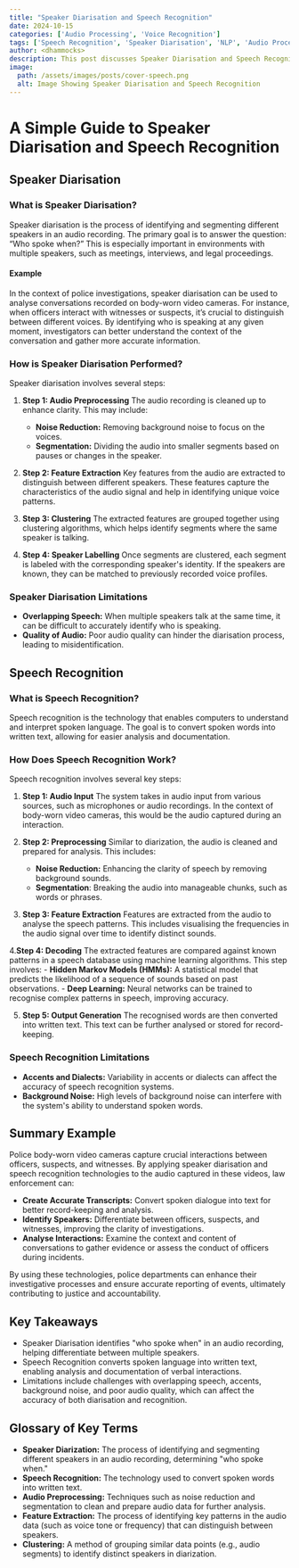 ```yaml
---
title: "Speaker Diarisation and Speech Recognition"
date: 2024-10-15
categories: ['Audio Processing', 'Voice Recognition']
tags: ['Speech Recognition', 'Speaker Diarisation', 'NLP', 'Audio Processing', 'Voice Analytics', 'Machine Learning', 'Classification', 'Unsupervised Learning']
author: <dhammocks>
description: This post discusses Speaker Diarisation and Speech Recognition in simple terms using accessible language for all.
image:
  path: /assets/images/posts/cover-speech.png
  alt: Image Showing Speaker Diarisation and Speech Recognition
---
```


# A Simple Guide to Speaker Diarisation and Speech Recognition

## Speaker Diarisation

### What is Speaker Diarisation?

Speaker diarisation is the process of identifying and segmenting different speakers in an audio recording. The primary goal is to answer the question: “Who spoke when?” This is especially important in environments with multiple speakers, such as meetings, interviews, and legal proceedings.

#### Example
In the context of police investigations, speaker diarisation can be used to analyse conversations recorded on body-worn video cameras. For instance, when officers interact with witnesses or suspects, it’s crucial to distinguish between different voices. By identifying who is speaking at any given moment, investigators can better understand the context of the conversation and gather more accurate information.

### How is Speaker Diarisation Performed?
Speaker diarisation involves several steps:

1. **Step 1: Audio Preprocessing**
The audio recording is cleaned up to enhance clarity. This may include:
     - **Noise Reduction:** Removing background noise to focus on the voices.
     - **Segmentation:** Dividing the audio into smaller segments based on pauses or changes in the speaker.

2. **Step 2: Feature Extraction**
Key features from the audio are extracted to distinguish between different speakers. These features capture the characteristics of the audio signal and help in identifying unique voice patterns.

3. **Step 3: Clustering**
The extracted features are grouped together using clustering algorithms, which helps identify segments where the same speaker is talking. 

4. **Step 4: Speaker Labelling**
Once segments are clustered, each segment is labeled with the corresponding speaker's identity. If the speakers are known, they can be matched to previously recorded voice profiles.

### Speaker Diarisation Limitations
- **Overlapping Speech:** When multiple speakers talk at the same time, it can be difficult to accurately identify who is speaking.
- **Quality of Audio:** Poor audio quality can hinder the diarisation process, leading to misidentification.


## Speech Recognition

### What is Speech Recognition?
Speech recognition is the technology that enables computers to understand and interpret spoken language. The goal is to convert spoken words into written text, allowing for easier analysis and documentation.

### How Does Speech Recognition Work?
Speech recognition involves several key steps:

1. **Step 1: Audio Input**
The system takes in audio input from various sources, such as microphones or audio recordings. In the context of body-worn video cameras, this would be the audio captured during an interaction.

2. **Step 2: Preprocessing**
Similar to diarization, the audio is cleaned and prepared for analysis. This includes:
     - **Noise Reduction:** Enhancing the clarity of speech by removing background sounds.
     - **Segmentation**: Breaking the audio into manageable chunks, such as words or phrases.

3. **Step 3: Feature Extraction**
Features are extracted from the audio to analyse the speech patterns. This includes visualising the frequencies in the audio signal over time to identify distinct sounds.

4.**Step 4: Decoding**
The extracted features are compared against known patterns in a speech database using machine learning algorithms. This step involves:
     - **Hidden Markov Models (HMMs):** A statistical model that predicts the likelihood of a sequence of sounds based on past observations.
     - **Deep Learning:** Neural networks can be trained to recognise complex patterns in speech, improving accuracy.

5. **Step 5: Output Generation**
The recognised words are then converted into written text. This text can be further analysed or stored for record-keeping.

### Speech Recognition Limitations
- **Accents and Dialects:** Variability in accents or dialects can affect the accuracy of speech recognition systems.
- **Background Noise:** High levels of background noise can interfere with the system's ability to understand spoken words.

## Summary Example

Police body-worn video cameras capture crucial interactions between officers, suspects, and witnesses. By applying speaker diarisation and speech recognition technologies to the audio captured in these videos, law enforcement can:
 - **Create Accurate Transcripts:** Convert spoken dialogue into text for better record-keeping and analysis.
 - **Identify Speakers:** Differentiate between officers, suspects, and witnesses, improving the clarity of investigations.
 - **Analyse Interactions:** Examine the context and content of conversations to gather evidence or assess the conduct of officers during incidents.

By using these technologies, police departments can enhance their investigative processes and ensure accurate reporting of events, ultimately contributing to justice and accountability.

## Key Takeaways
 - Speaker Diarisation identifies "who spoke when" in an audio recording, helping differentiate between multiple speakers.
 - Speech Recognition converts spoken language into written text, enabling analysis and documentation of verbal interactions.
- Limitations include challenges with overlapping speech, accents, background noise, and poor audio quality, which can affect the accuracy of both diarisation and recognition.

## Glossary of Key Terms
 - **Speaker Diarization:** The process of identifying and segmenting different speakers in an audio recording, determining "who spoke when."
 - **Speech Recognition:** The technology used to convert spoken words into written text.
 - **Audio Preprocessing:** Techniques such as noise reduction and segmentation to clean and prepare audio data for further analysis.
 - **Feature Extraction:** The process of identifying key patterns in the audio data (such as voice tone or frequency) that can distinguish between speakers.
 - **Clustering:** A method of grouping similar data points (e.g., audio segments) to identify distinct speakers in diarization.